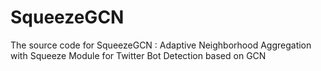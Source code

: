 # SqueezeGCN
The source code for SqueezeGCN : Adaptive Neighborhood Aggregation with Squeeze Module for Twitter Bot Detection based on GCN
